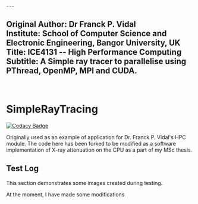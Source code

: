     ---
Original Author: Dr Franck P. Vidal <br />
Institute: School of Computer Science and Electronic Engineering, Bangor University, UK <br />
Title: ICE4131 -- High Performance Computing <br />
Subtitle: A Simple ray tracer to parallelise using PThread, OpenMP, MPI and CUDA. <br />
---
<br />

# SimpleRayTracing

[![Codacy Badge](https://api.codacy.com/project/badge/Grade/2e8c4fd913234f2d880c43716c17cea9)](https://app.codacy.com/manual/effepivi/SimpleRayTracing?utm_source=github.com&utm_medium=referral&utm_content=effepivi/SimpleRayTracing&utm_campaign=Badge_Grade_Dashboard)

Originally used as an example of application for Dr. Franck P. Vidal's HPC module. The code here has been forked to be modified as a software implementation of X-ray attenuation on the CPU as a part of my MSc thesis.

## Test Log

This section demonstrates some images created during testing.

At the moment, I have made some modifications 
